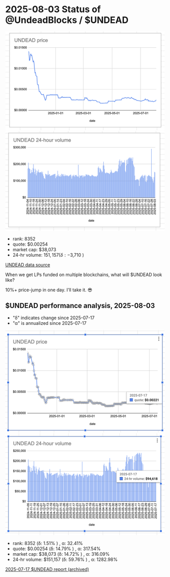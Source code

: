 # 2025-08-03 Status of @UndeadBlocks / $UNDEAD 

![$UNDEAD rank](imgs/01a-rank.png) 
![$UNDEAD quote](imgs/01b-quote.png) 
![$UNDEAD market captalization](imgs/01c-cap.png) 
![$UNDEAD 24-hour volume](imgs/01d-vol.png) 

* rank: 8352 
* quote: $0.00254 
* market cap: $38,073 
* 24-hr volume: $151,157 (δ: -$3,710 ) 


[UNDEAD data source](https://www.coingecko.com/en/coins/undead-blocks) 



When we get LPs funded on multiple blockchains, what will $UNDEAD look like? 

10%+ price-jump in one day. I'll take it. 😎

## $UNDEAD performance analysis, 2025-08-03 

* "δ" indicates change since 2025-07-17 
* "α" is annualized since 2025-07-17 

![$UNDEAD rank](/blog/snapshot/imgs/01a-rank.png) 
![$UNDEAD quote](/blog/snapshot/imgs/01b-quote.png) 
![$UNDEAD market captalization](/blog/snapshot/imgs/01c-cap.png) 
![$UNDEAD 24-hour volume](/blog/snapshot/imgs/01d-vol.png) 

* rank: 8352 (δ: 1.51% ) , α: 32.41% 
* quote: $0.00254 (δ: 14.79% ) , α: 317.54% 
* market cap: $38,073 (δ: 14.72% ) , α: 316.09% 
* 24-hr volume: $151,157 (δ: 59.76% ) , α: 1282.98% 

[2025-07-17 $UNDEAD report (archived)](https://github.com/pivoteur/biz/tree/main/blog/snapshot) 
